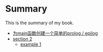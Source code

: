 # Summary

This is the summary of my book.

* [为main函数创建一个简单的prolog / epilog](section1/README.md)
* [section 2](section2/README.md)
    * [example 1](section2/example1.md)
